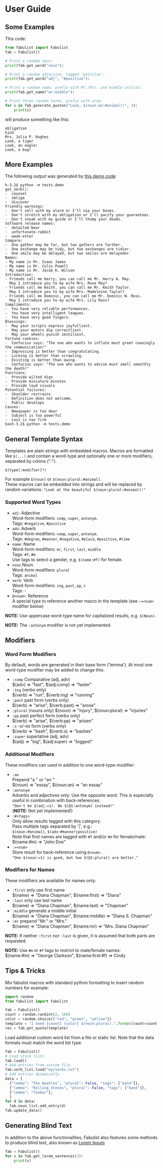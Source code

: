 # User Guide

## Some Examples

This code:

```py
from fabulist import Fabulist
fab = Fabulist()

# Print a random noun:
print(fab.get_word("noun"):

# Print a random adjective, tagged 'positive':
print(fab.get_word("adj", "#positive"):

# Print a random name, prefix with Mr./Mrs. and middle-initial:
print(fab.get_name("mr:middle"):

# Print three random terms, prefix with a/an:
for s in fab.generate_quotes("Look, $(noun:an:#animal)!", 3):
    print(s)
```

will produce something like this:

```
obligation
kind
Mrs. Julia P. Hughes
Look, a tiger
Look, an eagle!
Look, a bug!
```

## More Examples

The following output was generated by [this demo code](https://github.com/mar10/fabulist/blob/master/tests/demo.py):

```
h-3.2$ python -m tests.demo
get_verb():
-  counsel
-  oblige
-  discover
Friendly warnings:
-  Don't sell with my alarm or I'll nip your boxes.
-  Don't stretch with my obligation or I'll pacify your guarantees.
-  Don't sneak with my guide or I'll thump your deads.
Software release names:
-  detailed-bear
-  unfortunate-rabbit
-  weak-otter
Compare:
-  One gather may be far, but two gathers are farther.
-  One exchange may be tidy, but two exchanges are tidier.
-  One smile may be delayed, but two smiles are delayeder.
Names:
- My name is Mr. Isaac James
- My name is Mr. Colin Powell
- My name is Mr. Jacob K. Wilson
Introduction:
- Friends call me Harry, you can call me Mr. Harry A. May.
  May I introduce you to my wife Mrs. Rose May?
- Friends call me Keith, you can call me Mr. Keith Taylor.
  May I introduce you to my wife Mrs. Madeleine Taylor?
- Friends call me Dominic, you can call me Mr. Dominic W. Ross.
  May I introduce you to my wife Mrs. Lily Ross?
Compliments:
-  You have very reliable performances.
-  You have very intelligent leagues.
-  You have very good fingers.
Blessings:
-  May your scripts express joyfulliest.
-  May your motors dip correctliest.
-  May your wheels punish zestiliest.
Fortune cookies:
-  Confucius says: "The one who wants to inflate must greet coaxingly the communication!"
-  Impressing is better than congratulating.
-  Licking is better than scrawling.
-  Existing is better than owing.
-  Confucius says: "The one who wants to advise must smell smoothly the death!"
Functions:
-  Provide wilted digs
-  Provide miniature minutes
-  Provide loud visuals
Potential failures:
-  Shoulder restrains
-  Definition does not welcome.
-  Public develops
Causes:
-  Newspaper is too dear
-  Subject is too powerful
-  Loss is too firm
bash-3.2$ python -m tests.demo
```


## General Template Syntax

Templates are plain strings with embedded macros.
Macros are formatted like `$(...)` and contain a word-type and optionally one or more
modifiers, separated by colons (":").

`$(type[:modifier]*)`

For example `$(noun)` or `$(noun:plural:#animal)`.<br>
These macros can be embedded into strings and will be replaced by random variations:
`"Look at the beautiful $(noun:plural:#animal)!"`


### Supported Word Types

- `adj`: Adjective<br>
  Word-form modifiers: `comp`, `super`, `antonym`.<br>
  Tags: `#negative`, `#positive`
- `adv`: Adverb<br>
  Word-form modifiers: `comp`, `super`, `antonym`.<br>
  Tags: `#degree`, `#manner`, `#negative`, `#place`, `#positive`, `#time`
- `name`: Name<br>
  Word-form modifiers: `mr`, `first`, `last`, `middle`<br>
  Tags: `#f`, `#m`<br>
  Use tags to select a gender, e.g. `$(name:#f)` for female.
- `noun` Noun<br>
  Word-form modifiers: `plural`<br>
  Tags: `animal`
- `verb`: Verb<br>
  Word-form modifiers: `ing`, `past`, `pp`, `s`<br>
  Tags: -
- `@<num>`: Reference<br>
  A special type to reference another macro in the template
  (see `:=<num>` modifier below)

**NOTE:** Use uppercase word-type name for capitalized results, e.g. `$(Noun)`.

**NOTE:** The `:antonym` modifier is not yet implemented.


## Modifiers

### Word Form Modifiers

By default, words are generated in their base form ('lemma').
At most one word-type modifier may be added to change this:

- `:comp` Comparative (adj, adv)<br>
  $(adv) => "fast", $(adj:comp) => "faster"
- `:ing` (verbs only)<br>
  $(verb) => "run", $(verb:ing) => "running"
- `:past` past form (verbs only)<br>
  $(verb) => "arise", $(verb:past) => "arose"
- `:plural` (nouns only)
  $(noun) => "injury", $(noun:plural) => "injuries"
- `:pp` past perfect form (verbs only)<br>
  $(verb) => "arise", $(verb:pp) => "arisen"
- `:s` -s/-es form (verbs only)<br>
  $(verb) => "bash", $(verb:s) => "bashes"
- `:super` superlative (adj, adv)<br>
  $(adj) => "big", $(adj:super) => "biggest"


### Additional Modifiers

These modifiers can used in addition to one word-type-modifier:

- `:an`<br>
  Prepend "a " or "an "<br>
  $(noun) => "essay", $(noun:an) => "an essay"
- `:antonym`<br>
  Adverbs and adjectives only: Use the opposite word. This is especially useful in combination
  with back-references:<br>
  `"Don't be $(adj:=1). Be $(@1:antonym) instead!"`<br>
  (**NOTE:** Not yet implemented!)
- `:#<tags>`<br>
  Only allow results tagged with this category.<br>
  Pass multiple tags separated by '|', e.g.:<br>
  `$(noun:#animal)`, `$(adv:#manner|positive)`<br>
  Note that first names are tagged with `#f` and/or `#m` for female/male:<br>
  $(name:#m) => "John Doe"
- `:=<num>`<br>
  Store result for back-reference using `@<num>`.<br>
  `"One $(noun:=1) is good, but two $(@1:plural) are better."`


### Modifiers for Names

These modifiers are available for names only:

- `:first` only use first name<br>
  $(name) => "Diana Chapman", $(name:first) => "Diana"
- `:last` only use last name<br>
  $(name) => "Diana Chapman", $(name:last) => "Chapman"
- `:middle` generate a middle initial<br>
  $(name) => "Diana Chapman", $(name:middle) => "Diana S. Chapman"
- `:mr` prepend "Mr." or "Mrs."<br>
  $(name) => "Diana Chapman", $(name:mr) => "Mrs. Diana Chapman"

<!--
- `:title` prepend "Dr.", "Duke", ... (only with a certain probability)
  $(name) => "Diana Chapman", $(name:title) => "Dr. Diana Chapman"
-->

**NOTE:** If neither `:first` nor `:last` is given, it is assumed that both parts are requested.

**NOTE:**  Use `#m` or `#f` tags to restrict to male/female names:<br>
$(name:#m) => "George Clarkson", $(name:first:#f) => Cindy


## Tips & Tricks

Mix fabulist macros with standard python formatting to insert random numbers for example:

```py
import random
from fabulist import Fabulist

fab = Fabulist()
count = random.randint(2, 100)
color = random.choice(["red", "green", "yellow"])
template = "I need {count} {color} $(noun:plural).".format(count=count, color=color)
res = fab.get_quote(template)
```

Load additional custom word list from a file or static list.
Note that the data formats must match the word list type.

```py
fab = Fabulist()
# Load stock lists
fab.load()
# Add entries from custom file
fab.verb_list.load("my/verbs.txt")
# Add entries dynamically
data = [
  {"lemma": "The Beatles", "plural": False, "tags": ["band"]},
  {"lemma": "Rolling Stones", "plural": False, "tags": ["band"]},
  {"lemma": "foobar"},
  ]
for d in data:
  fab.noun_list.add_entry(d)
fab.update_data()
```


## Generating Blind Text

In addition to the above functionalities, Fabulist also features some methods to produce
blind text, also known as [Lorem Ipsum](https://en.wikipedia.org/wiki/Lorem_ipsum)

```py
fab = Fabulist()
for s in fab.get_lorem_sentences(3):
    print(s)
```
